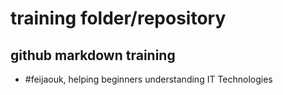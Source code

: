 # training folder/repository

## github markdown training

* #feijaouk, helping beginners understanding IT Technologies
